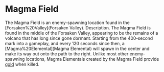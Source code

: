 # Magma Field

 
The Magma Field is an enemy-spawning location found in the [Forsaken%20Valley](Forsaken Valley).
Description.
The Magma Field is found in the middle of the Forsaken Valley, appearing to be the remains of a volcano that has long since gone dormant. Starting from the 400-second mark into a gameplay, and every 120 seconds since then, a [Magma%20Elemental](Magma Elemental) will spawn in the center and make its way out onto the path to the right.
Unlike most other enemy-spawning locations, Magma Elementals created by the Magma Field provide [gold](gold) when killed.